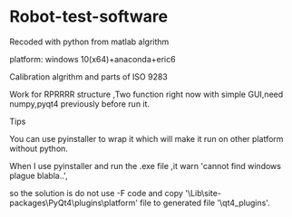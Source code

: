 # Robot-test-software
Recoded with python from matlab algrithm

platform: windows 10(x64)+anaconda+eric6

Calibration algrithm and parts of ISO 9283 

Work for RPRRRR structure ,Two function right now with simple GUI,need numpy,pyqt4 previously before run it.

Tips

You can use pyinstaller to wrap it which will make it run on other platform without python.

When I use pyinstaller and run the .exe file ,it warn 'cannot find windows plague blabla..',

so the solution is do not use -F code and copy  '\Lib\site-packages\PyQt4\plugins\platform' file to generated file '\qt4_plugins'.

